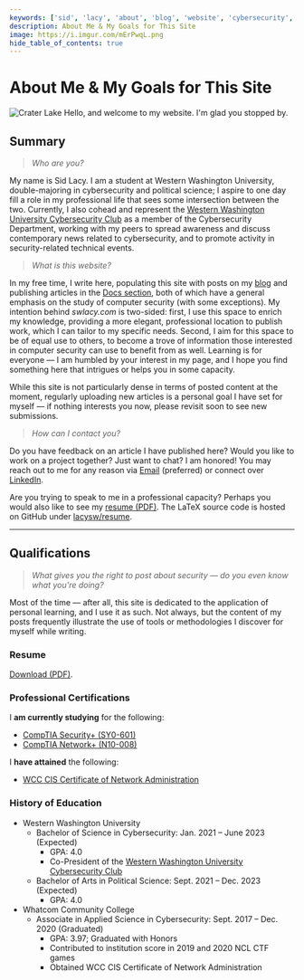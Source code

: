 ```yaml
---
keywords: ['sid', 'lacy', 'about', 'blog', 'website', 'cybersecurity', 'security', 'computer', 'hackthebox', 'htb', 'tech']
description: About Me & My Goals for This Site
image: https://i.imgur.com/mErPwqL.png
hide_table_of_contents: true
---
```

# About Me & My Goals for This Site

![Crater Lake](/img/craterLake.jpg "Crater Lake, OR; shot by me in the summer of 2021")
Hello, and welcome to my website. I'm glad you stopped by.

## Summary

> *Who are you?*

My name is Sid Lacy. I am a student at Western Washington University, double-majoring in cybersecurity and political science; I aspire to one day fill a role in my professional life that sees some intersection between the two. Currently, I also cohead and represent the [Western Washington University Cybersecurity Club](https://wwucyber.com) as a member of the Cybersecurity Department, working with my peers to spread awareness and discuss contemporary news related to cybersecurity, and to promote activity in security-related technical events.

> *What is this website?*

In my free time, I write here, populating this site with posts on my [blog](/blog) and publishing articles in the [Docs section](/docs), both of which have a general emphasis on the study of computer security (with some exceptions). My intention behind *swlacy.com* is two-sided: first, I use this space to enrich my knowledge, providing a more elegant, professional location to publish work, which I can tailor to my specific needs. Second, I aim for this space to be of equal use to others, to become a trove of information those interested in computer security can use to benefit from as well. Learning is for everyone — I am humbled by your interest in my page, and I hope you find something here that intrigues or helps you in some capacity.

While this site is not particularly dense in terms of posted content at the moment, regularly uploading new articles is a personal goal I have set for myself — if nothing interests you now, please revisit soon to see new submissions.

> *How can I contact you?*

Do you have feedback on an article I have published here? Would you like to work on a project together? Just want to chat? I am honored! You may reach out to me for any reason via [Email](mailto:contact@swlacy.com?subject=Hello!) (preferred) or connect over [LinkedIn](https://www.linkedin.com/in/lacysw/).

Are you trying to speak to me in a professional capacity? Perhaps you would also like to see my [resume (PDF)](/resume.pdf). The LaTeX source code is hosted on GitHub under [lacysw/resume](https://github.com/lacysw/resume/blob/main/resume.tex).

---

## Qualifications
> *What gives you the right to post about security — do you even know what you're doing?*

Most of the time — after all, this site is dedicated to the application of personal learning, and I use it as such. Not always, but the content of my posts frequently illustrate the use of tools or methodologies I discover for myself while writing.

### Resume
[Download (PDF)](/resume.pdf).

### Professional Certifications

I **am currently studying** for the following:
- [CompTIA Security+ (SY0-601)](https://www.comptia.org/certifications/security)
- [CompTIA Network+ (N10-008)](https://www.comptia.org/certifications/network)

I **have attained** the following:
- [WCC CIS Certificate of Network Administration](https://www.whatcom.edu/academics/degrees-certificates/computer-information-systems/degrees-certificates#Cert_CIS%20-%20network%20administration)

### History of Education

- Western Washington University
  - Bachelor of Science in Cybersecurity: Jan. 2021 – June 2023 (Expected)
    - GPA: 4.0
    - Co-President of the [Western Washington University Cybersecurity Club](https://wwucyber.com)
  - Bachelor of Arts in Political Science: Sept. 2021 – Dec. 2023 (Expected)
    - GPA: 4.0
- Whatcom Community College
  - Associate in Applied Science in Cybersecurity: Sept. 2017 – Dec. 2020 (Graduated)
    - GPA: 3.97; Graduated with Honors
    - Contributed to institution score in 2019 and 2020 NCL CTF games
    - Obtained WCC CIS Certificate of Network Administration